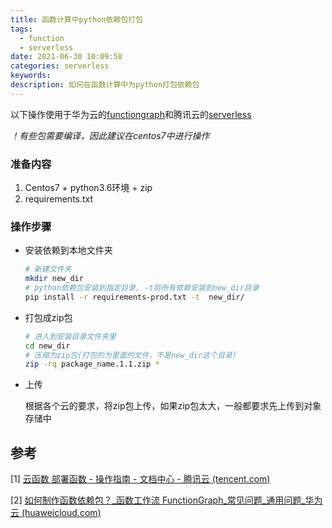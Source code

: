 ```yaml
---
title: 函数计算中python依赖包打包
tags:
  - function
  - serverless
date: 2021-06-30 10:09:58
categories: serverless
keywords:
description: 如何在函数计算中为python打包依赖包
---
```




以下操作使用于华为云的[functiongraph](https://support.huaweicloud.com/functiongraph/)和腾讯云的[serverless](https://cloud.tencent.com/document/product/583/9199)



*！有些包需要编译，因此建议在centos7中进行操作*

### 准备内容

1. Centos7 + python3.6环境 + zip
2. requirements.txt

### 操作步骤

* 安装依赖到本地文件夹

  ```bash
  # 新建文件夹
  mkdir new_dir
  # python依赖包安装到指定目录, -t将所有依赖安装到new_dir目录
  pip install -r requirements-prod.txt -t  new_dir/
  
  ```

  

* 打包成zip包

  ```bash
  # 进入到安装目录文件夹里
  cd new_dir
  # 压缩为zip包(打包的为里面的文件，不是new_dir这个目录)
  zip -rq package_name.1.1.zip *
  ```

* 上传

  根据各个云的要求，将zip包上传，如果zip包太大，一般都要求先上传到对象存储中

  

## 参考

[1] [云函数 部署函数 - 操作指南 - 文档中心 - 腾讯云 (tencent.com)](https://cloud.tencent.com/document/product/583/9702)

[2] [如何制作函数依赖包？_函数工作流 FunctionGraph_常见问题_通用问题_华为云 (huaweicloud.com)](https://support.huaweicloud.com/functiongraph_faq/functiongraph_03_0343.html)

